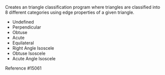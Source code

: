 Creates an triangle classification program where triangles are classified into 8 different categories using edge properties of a given triangle.
<ul>
<li>Undefined</li>
<li>Perpendicular</li>
<li>Obtuse</li>
<li>Acute</li>
<li>Equilateral</li>
<li>Right Angle Isoscele</li>
<li>Obtuse Isoscele</li>
<li>Acute Angle Isoscele</li>
</ul>

Reference #15061
